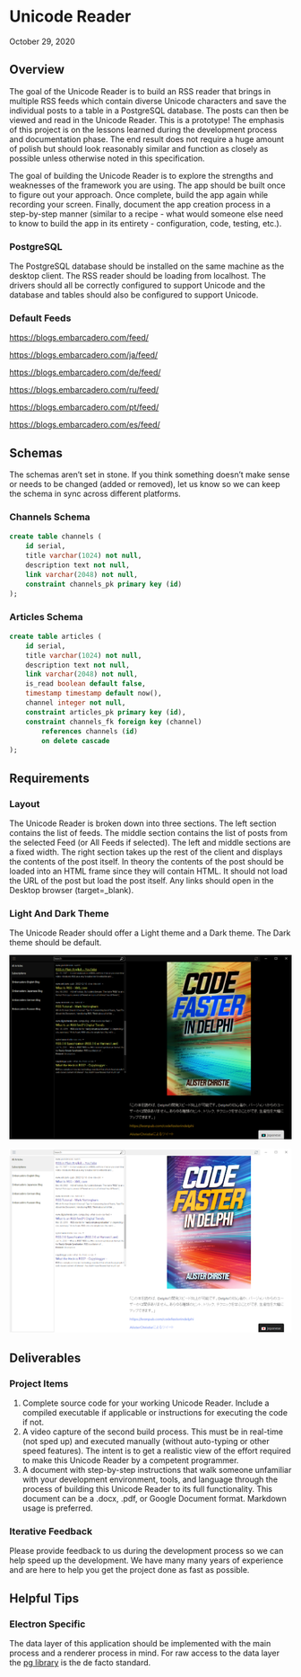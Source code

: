 # Unicode Reader
October 29, 2020

## Overview
The goal of the Unicode Reader is to build an RSS reader that brings in multiple RSS feeds which contain diverse Unicode characters and save the individual posts to a table in a PostgreSQL database. The posts can then be viewed and read in the Unicode Reader. This is a prototype! The emphasis of this project is on the lessons learned during the development process and documentation phase. The end result does not require a huge amount of polish but should look reasonably similar and function as closely as possible unless otherwise noted in this specification.

The goal of building the Unicode Reader is to explore the strengths and weaknesses of the framework you are using. The app should be built once to figure out your approach.  Once complete, build the app again while recording your screen.  Finally, document the app creation process in a step-by-step manner (similar to a recipe - what would someone else need to know to build the app in its entirety - configuration, code, testing, etc.).

### PostgreSQL
The PostgreSQL database should be installed on the same machine as the desktop client. The RSS reader should be loading from localhost. The drivers should all be correctly configured to support Unicode and the database and tables should also be configured to support Unicode.

### Default Feeds
https://blogs.embarcadero.com/feed/

https://blogs.embarcadero.com/ja/feed/

https://blogs.embarcadero.com/de/feed/

https://blogs.embarcadero.com/ru/feed/

https://blogs.embarcadero.com/pt/feed/

https://blogs.embarcadero.com/es/feed/

## Schemas
The schemas aren’t set in stone. If you think something doesn’t make sense or needs to be changed (added or removed), let us know so we can keep the schema in sync across different platforms.

### Channels Schema

```sql
create table channels (
    id serial,
    title varchar(1024) not null,
    description text not null,
    link varchar(2048) not null,
    constraint channels_pk primary key (id)
);
```

### Articles Schema

```sql
create table articles (
    id serial,
    title varchar(1024) not null,
    description text not null,
    link varchar(2048) not null,
    is_read boolean default false,
    timestamp timestamp default now(),
    channel integer not null,
    constraint articles_pk primary key (id),
    constraint channels_fk foreign key (channel)
        references channels (id)
        on delete cascade
);
```

## Requirements
### Layout
The Unicode Reader is broken down into three sections. The left section contains the list of feeds. The middle section contains the list of posts from the selected Feed (or All Feeds if selected). The left and middle sections are a fixed width. The right section takes up the rest of the client and displays the contents of the post itself. In theory the contents of the post should be loaded into an HTML frame since they will contain HTML. It should not load the URL of the post but load the post itself. Any links should open in the Desktop browser (target=_blank).


### Light And Dark Theme
The Unicode Reader should offer a Light theme and a Dark theme. The Dark theme should be default.

![](https://github.com/Embarcadero/ComparisonResearch/blob/main/unicode-reader/unicodeReaderDark.png "Dark Theme")

![](https://github.com/Embarcadero/ComparisonResearch/blob/main/unicode-reader/unicodeReaderLight.png "Light Theme")

## Deliverables
### Project Items

1. Complete source code for your working Unicode Reader.  Include a compiled executable if applicable or instructions for executing the code if not.
2. A video capture of the second build process.  This must be in real-time (not sped up) and executed manually (without auto-typing or other speed features).  The intent is to get a realistic view of the effort required to make this Unicode Reader by a competent programmer.
3. A document with step-by-step instructions that walk someone unfamiliar with your development environment, tools, and language through the process of building this Unicode Reader to its full functionality.  This document can be a .docx, .pdf, or Google Document format.  Markdown usage is preferred.



### Iterative Feedback
Please provide feedback to us during the development process so we can help speed up the development. We have many many years of experience and are here to help you get the project done as fast as possible.

## Helpful Tips
### Electron Specific
The data layer of this application should be implemented with the main process and a renderer process in mind. For raw access to the data layer the [pg library](https://www.npmjs.com/package/pg) is the de facto standard.
